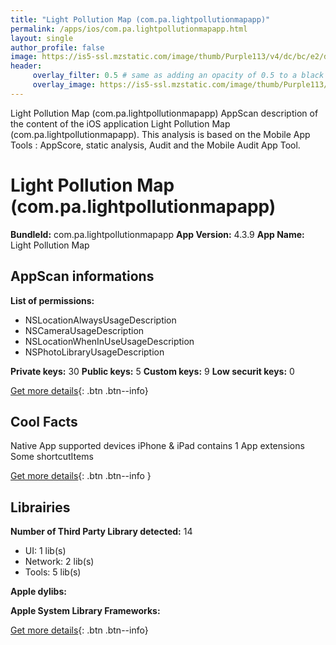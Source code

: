 ```yaml
---
title: "Light Pollution Map (com.pa.lightpollutionmapapp)"
permalink: /apps/ios/com.pa.lightpollutionmapapp.html
layout: single
author_profile: false
image: https://is5-ssl.mzstatic.com/image/thumb/Purple113/v4/dc/bc/e2/dcbce2eb-ab6a-5b5c-fc9a-21686424a74b/AppIcon-LPM-0-1x_U007emarketing-0-0-85-220-0-7.png/512x512bb.jpg
header: 
     overlay_filter: 0.5 # same as adding an opacity of 0.5 to a black background
     overlay_image: https://is5-ssl.mzstatic.com/image/thumb/Purple113/v4/dc/bc/e2/dcbce2eb-ab6a-5b5c-fc9a-21686424a74b/AppIcon-LPM-0-1x_U007emarketing-0-0-85-220-0-7.png/512x512bb.jpg
---
```

Light Pollution Map (com.pa.lightpollutionmapapp) AppScan description of the content of the iOS application Light Pollution Map (com.pa.lightpollutionmapapp). This analysis is based on the Mobile App Tools : AppScore, static analysis, Audit and the Mobile Audit App Tool.

# Light Pollution Map (com.pa.lightpollutionmapapp)

**BundleId:** com.pa.lightpollutionmapapp
**App Version:** 4.3.9
**App Name:** Light Pollution Map


## AppScan informations 

**List of permissions:** 
- NSLocationAlwaysUsageDescription
- NSCameraUsageDescription
- NSLocationWhenInUseUsageDescription
- NSPhotoLibraryUsageDescription
  
  
**Private keys:** 30
**Public keys:** 5
**Custom keys:** 9
**Low securit keys:** 0
  
[Get more details](/pricing.html){: .btn .btn--info}

## Cool Facts

Native App
supported devices iPhone & iPad
contains 1 App extensions
Some shortcutItems 
  
[Get more details](/pricing.html){: .btn .btn--info }

## Librairies 
**Number of Third Party Library detected:** 14
- UI: 1 lib(s)
- Network: 2 lib(s)
- Tools: 5 lib(s)


**Apple dylibs:**


**Apple System Library Frameworks:**


  
[Get more details](/pricing.html){: .btn .btn--info}

